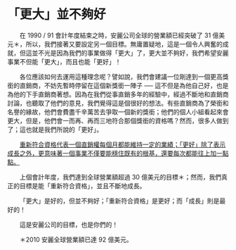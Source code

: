 # 「更大」並不夠好

&emsp;&emsp;在 1990 / 91 會計年度結束之時，安麗公司全球的營業額已經突破了 31 億美元＊，所以，我們接著又要設定另一個目標。無庸置疑地，這是一個令人興奮的成就，但這並不光是因為我們的事業做得「更大」了，更大並不夠好，我們希望安麗事業不但能「更大」，而且也能「更好」！

&emsp;&emsp;各位應該如何去運用這種理念呢？譬如說，我們會建議一位剛達到一個更高獎銜的直銷商，不妨先暫時停留在這個新獎銜一陣子 ── 這不但是為他自己好，也是為他的下手直銷商著想。因為在我們從事直銷多年的經驗中，經過不斷地和直銷商討論，也聽取了他們的意見，我們覺得這是個很好的想法。有些直銷商為了榮銜和名譽的緣故，他們會費盡千辛萬苦去爭取一個新的獎銜；他們的個人小組看起來會更大，但是，他們會一而再、再而三地符合那個獎銜的資格嗎？然而，很多人做到了；這也就是我們所說的「更好」。

&emsp;&emsp;[重新符合資格代表一個直銷權每個月都能維持一定的業績；「更好」除了表示成長之外，更意味著一個事業不僅要能穩住既有的根基，還要每次都能往上加一點點。]()

&emsp;&emsp;上個會計年度，我們達到全球營業額超過 30 億美元的目標＊；然而，我們真正的目標是能「重新符合資格」，並且不斷地成長。

&emsp;&emsp;「更大」是好的，但並不夠好；「重新符合資格」是更好；而「成長」則是最好的！

&emsp;&emsp;這是安麗公司的目標，也是你們的！

&emsp;&emsp;＊2010 安麗全球營業額已達 92 億美元。
